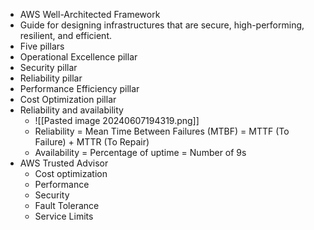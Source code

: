 - AWS Well-Architected Framework
- Guide for designing infrastructures that are secure, high-performing, resilient, and efficient. 
- Five pillars
- Operational Excellence pillar
- Security pillar
- Reliability pillar
- Performance Efficiency pillar
- Cost Optimization pillar
- Reliability and availability
	- ![[Pasted image 20240607194319.png]]
	- Reliability = Mean Time Between Failures (MTBF) = MTTF (To Failure) + MTTR (To Repair)
	- Availability = Percentage of uptime = Number of 9s 
- AWS Trusted Advisor
	- Cost optimization
	- Performance
	- Security
	- Fault Tolerance
	- Service Limits